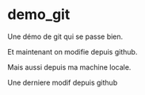 # demo_git
Une démo de git qui se passe bien.

Et maintenant on modifie depuis github.

Mais aussi depuis ma machine locale.

Une derniere modif depuis github
